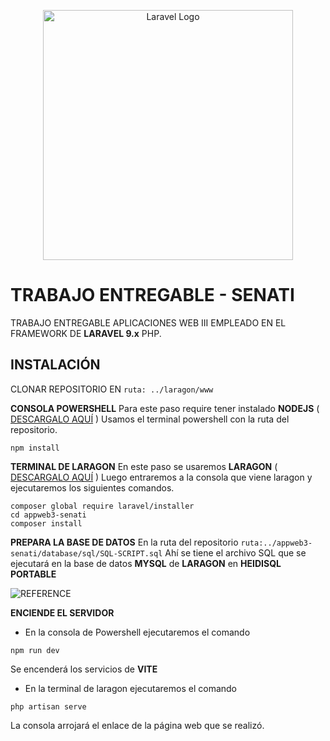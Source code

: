 <p align="center"><a href="https://laravel.com" target="_blank"><img src="https://raw.githubusercontent.com/laravel/art/master/logo-lockup/5%20SVG/2%20CMYK/1%20Full%20Color/laravel-logolockup-cmyk-red.svg" width="400" alt="Laravel Logo"></a></p>

# TRABAJO ENTREGABLE  - SENATI
TRABAJO ENTREGABLE APLICACIONES WEB III
EMPLEADO EN EL FRAMEWORK DE **LARAVEL 9.x** PHP.

## INSTALACIÓN
CLONAR REPOSITORIO EN `ruta: ../laragon/www`

**CONSOLA POWERSHELL**
Para este paso require tener instalado **NODEJS** 
( [DESCARGALO AQUÍ](https://nodejs.org/en/) )
Usamos el terminal powershell con la ruta del repositorio.
```
npm install
```

**TERMINAL DE LARAGON**
En este paso se usaremos **LARAGON** 
( [DESCARGALO AQUÍ](https://github.com/leokhoa/laragon/releases/download/6.0.0/laragon-wamp.exe) )
Luego entraremos a la consola que viene laragon y ejecutaremos los siguientes comandos.
```
composer global require laravel/installer
cd appweb3-senati
composer install
```
**PREPARA LA BASE DE DATOS**
En la ruta del repositorio `ruta:../appweb3-senati/database/sql/SQL-SCRIPT.sql`
Ahí se tiene el archivo SQL que se ejecutará en la base de datos **MYSQL** de **LARAGON** en **HEIDISQL PORTABLE**

![REFERENCE](https://i.ibb.co/JvsKJrm/Captura-de-pantalla-2022-10-24-110534.png)



**ENCIENDE EL SERVIDOR**
- En la consola de Powershell ejecutaremos el comando 
```
npm run dev
```
Se encenderá los servicios de **VITE**

- En la terminal de laragon ejecutaremos el comando
```
php artisan serve
```

La consola arrojará el enlace de la página web que se realizó.
